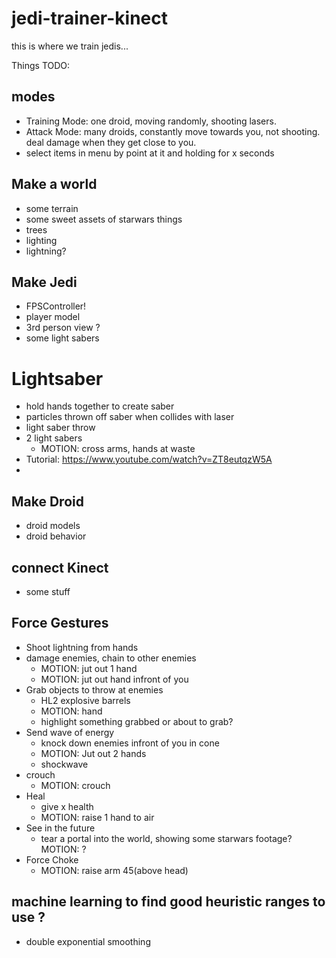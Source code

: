 # jedi-trainer-kinect
this is where we train jedis...

Things TODO:

## modes

- Training Mode: one droid, moving randomly, shooting lasers. 
- Attack Mode: many droids, constantly move towards you, not shooting. deal damage when they get close to you. 
- select items in menu by point at it and holding for x seconds

## Make a world  

- some terrain  
- some sweet assets of starwars things  
- trees  
- lighting  
- lightning?  

## Make Jedi  

- FPSController!  
- player model  
- 3rd person view ?  
- some light sabers  

# Lightsaber

- hold hands together to create saber
- particles thrown off saber when collides with laser
- light saber throw
- 2 light sabers
  - MOTION: cross arms, hands at waste
- Tutorial: https://www.youtube.com/watch?v=ZT8eutqzW5A
- 
## Make Droid  

- droid models  
- droid behavior

## connect Kinect  

- some stuff  

## Force Gestures  

- Shoot lightning from hands  
- damage enemies, chain to other enemies
  - MOTION: jut out 1 hand
   - MOTION: jut out hand infront of you
- Grab objects to throw at enemies
  - HL2 explosive barrels
  - MOTION: hand 
  - highlight something grabbed or about to grab?
- Send wave of energy  
  - knock down enemies infront of you in cone
  - MOTION: Jut out 2 hands
  - shockwave
- crouch
  - MOTION: crouch
- Heal
  - give x health
  - MOTION: raise 1 hand to air
- See in the future  
  - tear a portal into the world, showing some starwars footage?  
    MOTION:  ?
- Force Choke
  - MOTION: raise arm 45(above head)

## machine learning to find good heuristic ranges to use ?  
- double exponential smoothing  
  

